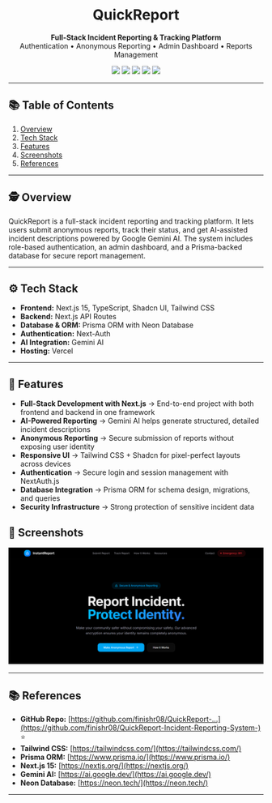 <div align="center">

  <h1 align="center" id="top">QuickReport</h1>

  <p align="center">
    <b>Full-Stack Incident Reporting & Tracking Platform</b><br/>
    Authentication • Anonymous Reporting • Admin Dashboard • Reports Management
  </p>

  <img src="https://img.shields.io/badge/Next.js-black?style=for-the-badge&logo=next.js" />
  <img src="https://img.shields.io/badge/Shadcn_UI-000000?style=for-the-badge&logo=shadcnui" />
  <img src="https://img.shields.io/badge/Tailwind_CSS-38B2AC?style=for-the-badge&logo=tailwind-css" />
  <img src="https://img.shields.io/badge/Prisma-2D3748?style=for-the-badge&logo=prisma" />
  <img src="https://img.shields.io/badge/NextAuth.js-000000?style=for-the-badge&logo=nextauth" />

</div>

---

## 📚 Table of Contents

1. [Overview](#overview)
2. [Tech Stack](#tech-stack)
3. [Features](#features)
4. [Screenshots](#screenshots)
5. [References](#references)

---

## 🕵️ Overview <a id="overview"></a>

QuickReport is a full-stack incident reporting and tracking platform. It lets users submit anonymous reports, track their status, and get AI-assisted incident descriptions powered by Google Gemini AI. The system includes role-based authentication, an admin dashboard, and a Prisma-backed database for secure report management.

---

## ⚙️ Tech Stack <a id="tech-stack"></a>

- **Frontend:** Next.js 15, TypeScript, Shadcn UI, Tailwind CSS
- **Backend:** Next.js API Routes
- **Database & ORM:** Prisma ORM with Neon Database
- **Authentication:** Next-Auth
- **AI Integration:** Gemini AI
- **Hosting:** Vercel

---

## 🔋 Features <a id="features"></a>

- **Full-Stack Development with Next.js** → End-to-end project with both frontend and backend in one framework
- **AI-Powered Reporting** → Gemini AI helps generate structured, detailed incident descriptions
- **Anonymous Reporting** → Secure submission of reports without exposing user identity
- **Responsive UI** → Tailwind CSS + Shadcn for pixel-perfect layouts across devices
- **Authentication** → Secure login and session management with NextAuth.js
- **Database Integration** → Prisma ORM for schema design, migrations, and queries
- **Security Infrastructure** → Strong protection of sensitive incident data

## 📸 Screenshots <a id="screenshots"></a>

![Home](public/quickreport.png)

---

## 📚 References <a id="references"></a>

- **GitHub Repo:** [https://github.com/finishr08/QuickReport-...](https://github.com/finishr08/QuickReport-Incident-Reporting-System-) ⭐
- **Tailwind CSS:** [https://tailwindcss.com/](https://tailwindcss.com/)
- **Prisma ORM:** [https://www.prisma.io/](https://www.prisma.io/)
- **Next.js 15:** [https://nextjs.org/](https://nextjs.org/)
- **Gemini AI:** [https://ai.google.dev/](https://ai.google.dev/)
- **Neon Database:** [https://neon.tech/](https://neon.tech/)

---
